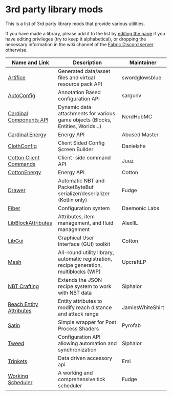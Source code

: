 # 3rd party library mods

This is a list of 3rd party library mods that provide various utilities.

If you have made a library, please add it to the list by [editing the
page](../Documentation/libraries?do=edit.md) if you have editing privileges
(try to keep it alphabetical), or dropping the necessary information in
the wiki channel of the [Fabric Discord
server](https://discord.gg/v6v4pMv) otherwise.

| Name and Link                                                                          | Description                                                                             | Maintainer       |
| -------------------------------------------------------------------------------------- | --------------------------------------------------------------------------------------- | ---------------- |
| [Artifice](https://github.com/artificemc/artifice)                                     | Generated data/asset files and virtual resource pack API                                | swordglowsblue   |
| [AutoConfig](https://www.curseforge.com/minecraft/mc-mods/auto-config)                 | Annotation Based configuration API                                                      | sargunv          |
| [Cardinal Components API](https://github.com/NerdHubMC/Cardinal-Components-API)        | Dynamic data attachments for various game objects (Blocks, Entities, Worlds...)         | NerdHubMC        |
| [Cardinal Energy](https://github.com/NerdHubMC/Cardinal-Energy)                        | Energy API                                                                              | Abused Master    |
| [ClothConfig](https://www.curseforge.com/minecraft/mc-mods/cloth-config)               | Client Sided Config Screen Builder                                                      | Danielshe        |
| [Cotton Client Commands](https://github.com/CottonMC/ClientCommands)                   | Client-side command API                                                                 | Juuz             |
| [CottonEnergy](https://github.com/CottonMC/CottonEnergy)                               | Energy API                                                                              | Cotton           |
| [Drawer](https://github.com/natanfudge/Fabric-Drawer/blob/master/README.md)            | Automatic NBT and PacketByteBuf serializer/deserializer (Kotlin only)                   | Fudge            |
| [Fiber](https://github.com/DaemonicLabs/fiber)                                         | Configuration system                                                                    | Daemonic Labs    |
| [LibBlockAttributes](https://github.com/AlexIIL/LibBlockAttributes)                    | Attributes, item management, and fluid management                                       | AlexIIL          |
| [LibGui](https://github.com/CottonMC/LibGui)                                           | Graphical User Interface (GUI) toolkit                                                  | Cotton           |
| [Mesh](https://github.com/GlassPane/Mesh)                                              | All-round utility library, automatic registration, recipe generation, multiblocks (WIP) | UpcraftLP        |
| [NBT Crafting](https://github.com/Siphalor/nbt-crafting)                               | Extends the JSON recipe system to work with NBT data                                    | Siphalor         |
| [Reach Entity Attributes](https://github.com/JamiesWhiteShirt/reach-entity-attributes) | Entity attributes to modify reach distance and attack range                             | JamiesWhiteShirt |
| [Satin](https://github.com/Ladysnake/Satin)                                            | Simple wrapper for Post Process Shaders                                                 | Pyrofab          |
| [Tweed](https://github.com/Siphalor/tweed-api)                                         | Configuration API allowing automation and synchronization                               | Siphalor         |
| [Trinkets](https://github.com/emilyploszaj/trinkets)                                   | Data driven accessory api                                                               | Emi              |
| [Working Scheduler](https://github.com/natanfudge/Working-Scheduler)                   | A working and comprehensive tick scheduler                                              | Fudge            |
